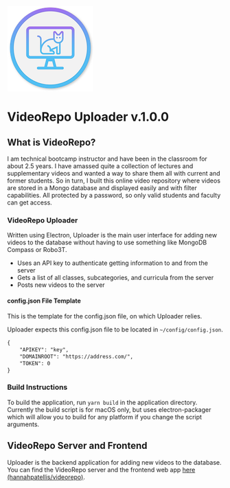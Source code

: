 ![VideoRepo Logo](videorepo.png)

# VideoRepo Uploader v.1.0.0

## What is VideoRepo?

I am technical bootcamp instructor and have been in the classroom for about 2.5 years. I have amassed quite a collection of lectures and supplementary videos and wanted a way to share them all with current and former students. So in turn, I built this online video repository where videos are stored in a Mongo database and displayed easily and with filter capabilities. All protected by a password, so only valid students and faculty can get access.

### VideoRepo Uploader

Written using Electron, Uploader is the main user interface for adding new videos to the database without having to use something like MongoDB Compass or Robo3T.

- Uses an API key to authenticate getting information to and from the server
- Gets a list of all classes, subcategories, and curricula from the server
- Posts new videos to the server

#### config.json File Template

This is the template for the config.json file, on which Uploader relies.

Uploader expects this config.json file to be located in `~/config/config.json`.

```
{
    "APIKEY": "key",
    "DOMAINROOT": "https://address.com/",
    "TOKEN": 0
}
```

### Build Instructions

To build the application, run `yarn build` in the application directory. Currently the build script is for macOS only, but uses electron-packager which will allow you to build for any platform if you change the script arguments.

## VideoRepo Server and Frontend

Uploader is the backend application for adding new videos to the database. You can find the VideoRepo server and the frontend web app [here (hannahpatellis/videorepo)](https://github.com/hannahpatellis/videorepo).